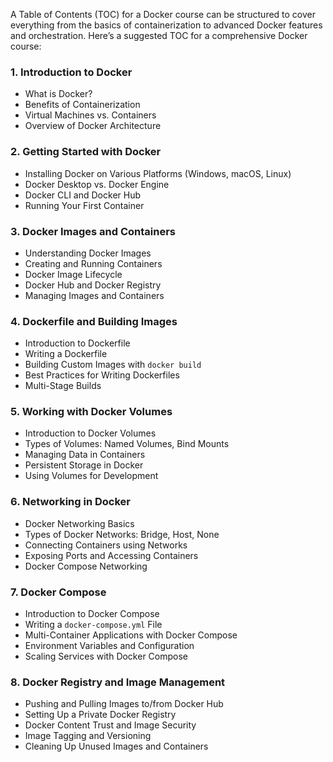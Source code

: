 A Table of Contents (TOC) for a Docker course can be structured to cover everything from the basics of containerization to advanced Docker features and orchestration. Here’s a suggested TOC for a comprehensive Docker course:

### 1. **Introduction to Docker**
   - What is Docker?
   - Benefits of Containerization
   - Virtual Machines vs. Containers
   - Overview of Docker Architecture

### 2. **Getting Started with Docker**
   - Installing Docker on Various Platforms (Windows, macOS, Linux)
   - Docker Desktop vs. Docker Engine
   - Docker CLI and Docker Hub
   - Running Your First Container

### 3. **Docker Images and Containers**
   - Understanding Docker Images
   - Creating and Running Containers
   - Docker Image Lifecycle
   - Docker Hub and Docker Registry
   - Managing Images and Containers

### 4. **Dockerfile and Building Images**
   - Introduction to Dockerfile
   - Writing a Dockerfile
   - Building Custom Images with `docker build`
   - Best Practices for Writing Dockerfiles
   - Multi-Stage Builds

### 5. **Working with Docker Volumes**
   - Introduction to Docker Volumes
   - Types of Volumes: Named Volumes, Bind Mounts
   - Managing Data in Containers
   - Persistent Storage in Docker
   - Using Volumes for Development

### 6. **Networking in Docker**
   - Docker Networking Basics
   - Types of Docker Networks: Bridge, Host, None
   - Connecting Containers using Networks
   - Exposing Ports and Accessing Containers
   - Docker Compose Networking

### 7. **Docker Compose**
   - Introduction to Docker Compose
   - Writing a `docker-compose.yml` File
   - Multi-Container Applications with Docker Compose
   - Environment Variables and Configuration
   - Scaling Services with Docker Compose

### 8. **Docker Registry and Image Management**
   - Pushing and Pulling Images to/from Docker Hub
   - Setting Up a Private Docker Registry
   - Docker Content Trust and Image Security
   - Image Tagging and Versioning
   - Cleaning Up Unused Images and Containers
